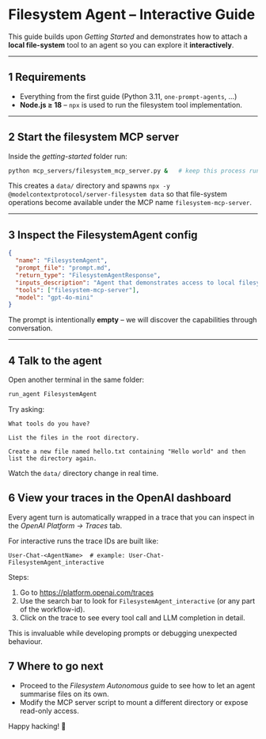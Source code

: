 # Filesystem Agent – Interactive Guide

This guide builds upon *Getting Started* and demonstrates how to attach a **local file-system** tool to an agent so you can explore it **interactively**.

---

## 1  Requirements

* Everything from the first guide (Python 3.11, `one-prompt-agents`, …)
* **Node.js ≥ 18** – `npx` is used to run the filesystem tool implementation.

---

## 2  Start the filesystem MCP server

Inside the *getting-started* folder run:

```bash
python mcp_servers/filesystem_mcp_server.py &   # keep this process running
```

This creates a `data/` directory and spawns `npx -y @modelcontextprotocol/server-filesystem data` so that file-system operations become available under the MCP name `filesystem-mcp-server`.

---

## 3  Inspect the FilesystemAgent config

```json title="agents_config/FilesystemAgent/config.json"
{
  "name": "FilesystemAgent",
  "prompt_file": "prompt.md",
  "return_type": "FilesystemAgentResponse",
  "inputs_description": "Agent that demonstrates access to local filesystem via MCP server.",
  "tools": ["filesystem-mcp-server"],
  "model": "gpt-4o-mini"
}
```

The prompt is intentionally **empty** – we will discover the capabilities through conversation.

---

## 4  Talk to the agent

Open another terminal in the same folder:

```bash
run_agent FilesystemAgent
```

Try asking:

```
What tools do you have?

List the files in the root directory.

Create a new file named hello.txt containing "Hello world" and then list the directory again.
```

Watch the `data/` directory change in real time.

## 6  View your traces in the OpenAI dashboard

Every agent turn is automatically wrapped in a trace that you can inspect in
the *OpenAI Platform → Traces* tab.

For interactive runs the trace IDs are built like:

```
User-Chat-<AgentName>  # example: User-Chat-FilesystemAgent_interactive
```

Steps:

1. Go to https://platform.openai.com/traces
2. Use the search bar to look for `FilesystemAgent_interactive` (or any part of
   the workflow-id).
3. Click on the trace to see every tool call and LLM completion in detail.

This is invaluable while developing prompts or debugging unexpected behaviour. 

## 7  Where to go next

* Proceed to the *Filesystem Autonomous* guide to see how to let an agent summarise files on its own.
* Modify the MCP server script to mount a different directory or expose read-only access.

Happy hacking! 🎉 